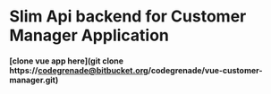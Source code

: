 # Slim Api backend for Customer Manager Application

#### [clone vue app here](git clone https://codegrenade@bitbucket.org/codegrenade/vue-customer-manager.git)